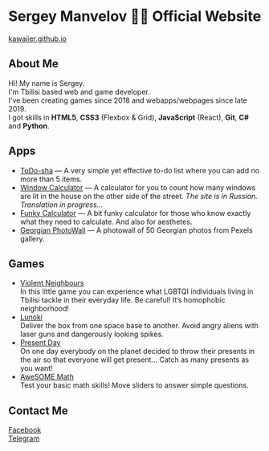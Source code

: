 # Sergey Manvelov 💁‍♂️ Official Website

[kawaiier.github.io](https://kawaiier.github.io/)

## About Me
Hi! My name is Sergey.  
I'm Tbilisi based web and game developer.  
I've been creating games since 2018 and webapps/webpages since late 2019.  
I got skills in **HTML5**, **CSS3** (Flexbox & Grid), **JavaScript** (React), **Git**, **C#** and **Python**.

## Apps
* [ToDo-sha](https://kawaiier.github.io/apps/todo/) — A very simple yet effective to-do list where you can add no more than 5 items.
* [Window Calculator](https://kawaiier.github.io/apps/calc/) — A calculator for you to count how many windows are lit in the house on the other side of the street. *The site is in Russian. Translation in progress…*
* [Funky Calculator](https://kawaiier.github.io/apps/fcalc/) — A bit funky calculator for those who know exactly what they need to calculate. And also for aesthetes. 
* [Georgian PhotoWall](https://github.com/kawaiier/GeoPhotoWall) — A photowall of 50 Georgian photos from Pexels gallery.

## Games
* [Violent Neighbours](https://kawaiier.itch.io/violent-neighbours)  
In this little game you can experience what LGBTQI individuals living in Tbilisi tackle in their everyday life. Be careful! It’s homophobic neighborhood!
* [Lunoki](https://kawaiier.itch.io/lunoki)  
Deliver the box from one space base to another. Avoid angry aliens with laser guns and dangerously looking spikes.
* [Present Day](https://kawaiier.itch.io/present-day)  
On one day everybody on the planet decided to throw their presents in the air so that everyone will get present… Catch as many presents as you want!
* [AweSOME Math](https://kawaiier.itch.io/awesome-math)  
Test your basic math skills! Move sliders to answer simple questions.

## Contact Me
[Facebook](https://www.facebook.com/Kawaiier)  
[Telegram](https://t.me/kawaiier)